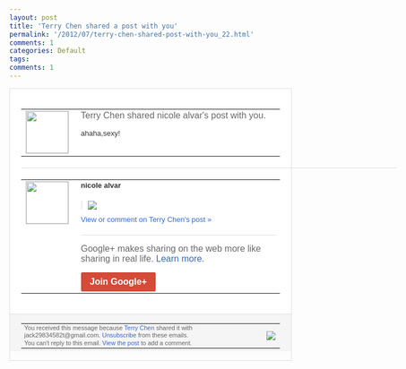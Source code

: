 ```yaml
---
layout: post
title: 'Terry Chen shared a post with you'
permalink: '/2012/07/terry-chen-shared-post-with-you_22.html'
comments: 1
categories: Default
tags: 
comments: 1
---
```

<div style="border:solid 1px #dfdfdf;color:#686868;font:13px Arial"><div style="background-color:#fff;padding:20px;"><table cellpadding="0" cellspacing="0"><tr><td style="padding-right:15px;vertical-align:top"><a href="https://plus.google.com/_/notifications/emlink?emrecipient=110200756825219614165&amp;emid=CKCgxdX2rrECFamZ7AodxBgAAA&amp;path=%2F108643996575278738906&amp;dt=1343016588631&amp;uob=8"><img height="75" src="https://lh3.googleusercontent.com/-KKRGTyJ5Bl0/AAAAAAAAAAI/AAAAAAAAEEY/jllxqER5dCk/s75-c-k-a/photo.jpg" style="border:solid 1px #cccccc;" width="75"/></a></td><td style="width:578px;color:#333;font:13px Arial;vertical-align:top;"><div style="color:#686868;font:16px Arial;;padding-bottom:15px">Terry Chen shared nicole alvar's post with you.</div><div style="padding-bottom:10px">ahaha,sexy!</div></td></tr></table><div style="margin:20px 0;border-bottom:solid 1px #dfdfdf;width:670px;"></div><table cellpadding="0" cellspacing="0"><tr><td style="padding-right:15px;vertical-align:top"><a href="https://plus.google.com/_/notifications/emlink?emrecipient=110200756825219614165&amp;emid=CKCgxdX2rrECFamZ7AodxBgAAA&amp;path=%2F106885120444333349337&amp;dt=1343016588631&amp;uob=8"><img height="75" src="https://lh5.googleusercontent.com/-Yk3NhTD9QVo/AAAAAAAAAAI/AAAAAAAAAFo/p6r_9H6pgn0/s75-c-k-a/photo.jpg" style="border:solid 1px #cccccc;" width="75"/></a></td><td style="width:578px;color:#333;font:13px Arial;vertical-align:top;"><div style="font-weight:bold;padding-bottom:10px">nicole alvar</div><div style="padding-bottom:10px"></div><div style="margin-bottom:10px;padding-left:10px; border-left:2px solid #EAEAEA"><span style="margin-right:5px"><a href="https://plus.google.com/_/notifications/emlink?emrecipient=110200756825219614165&amp;emid=CKCgxdX2rrECFamZ7AodxBgAAA&amp;path=%2F108643996575278738906%2Fposts%2F5Nn6jZuL1DE%3Fgpinv%3DAMIXal-mzK_0KD_Hwywqp2qwY42N_rG-9Y1LasbJGsF5LHs13iN2oq-Z7-A1AJnbxZ5MEgKb-_ZEc3xK98vdh2JqnyOSiMMy-Z0ZNStb9NnSigcIEmrcZbU&amp;dt=1343016588631&amp;uob=8" style="zSoyz;"><img border="0" src="https://lh4.googleusercontent.com/-Ix6gZ1U37ac/UAzMk15wN6I/AAAAAAAAAeM/3yKcvTrEy6w/h120/12%2B-%2B1" style="max-height:200px;max-width:275px"/></a></span></div><a href="https://plus.google.com/_/notifications/emlink?emrecipient=110200756825219614165&amp;emid=CKCgxdX2rrECFamZ7AodxBgAAA&amp;path=%2F108643996575278738906%2Fposts%2F5Nn6jZuL1DE%3Fgpinv%3DAMIXal-mzK_0KD_Hwywqp2qwY42N_rG-9Y1LasbJGsF5LHs13iN2oq-Z7-A1AJnbxZ5MEgKb-_ZEc3xK98vdh2JqnyOSiMMy-Z0ZNStb9NnSigcIEmrcZbU&amp;dt=1343016588631&amp;uob=8" style="color:#3366CC;text-decoration:none;">View or comment on Terry Chen's post »</a><div style="margin-top:20px;border-top:solid 1px #dfdfdf"><div style="padding:15px 0;color:#686868;font:16px Arial;">Google+ makes sharing on the web more like sharing in real life. <a href="http://www.google.com/+/learnmore/" style="color:#3366CC;text-decoration:none;">Learn more</a>.</div><a href="https://plus.google.com/_/notifications/emlink?emrecipient=110200756825219614165&amp;emid=CKCgxdX2rrECFamZ7AodxBgAAA&amp;path=%2F%3Fgpinv%3DAMIXal-mzK_0KD_Hwywqp2qwY42N_rG-9Y1LasbJGsF5LHs13iN2oq-Z7-A1AJnbxZ5MEgKb-_ZEc3xK98vdh2JqnyOSiMMy-Z0ZNStb9NnSigcIEmrcZbU&amp;dt=1343016588631&amp;uob=8" style="display:inline-block;padding:7px 15px;background-color:#d44b38; color:#fff;font-size:16px; font-weight:bold;border-radius:2px;-webkit-border-radius:2px; -moz-border-radius:2px;border:solid 1px #c43b28; white-space:nowrap;text-decoration:none">Join Google+</a></div></td></tr></table></div><div style="border-top:solid 1px #dfdfdf;padding:0 20px; background-color:#f5f5f5"><table cellpadding="0" cellspacing="0" style="height:50px"><tbody><tr><td style="vertical-align:middle;width:100%; color:#636363;font:11px Arial; line-height:120%">You received this message because <a href="https://plus.google.com/_/notifications/emlink?emrecipient=110200756825219614165&amp;emid=CKCgxdX2rrECFamZ7AodxBgAAA&amp;path=%2F108643996575278738906%3Fgpinv%3DAMIXal-mzK_0KD_Hwywqp2qwY42N_rG-9Y1LasbJGsF5LHs13iN2oq-Z7-A1AJnbxZ5MEgKb-_ZEc3xK98vdh2JqnyOSiMMy-Z0ZNStb9NnSigcIEmrcZbU&amp;dt=1343016588631&amp;uob=8" style="color:#3366CC;text-decoration:none;">Terry Chen</a> shared it with jack29834582t@gmail.com. <a href="https://plus.google.com/_/notifications/emlink?emrecipient=110200756825219614165&amp;emid=CKCgxdX2rrECFamZ7AodxBgAAA&amp;path=%2F_%2Fnonplus%2Femailsettings%3Fgpinv%3DAMIXal-mzK_0KD_Hwywqp2qwY42N_rG-9Y1LasbJGsF5LHs13iN2oq-Z7-A1AJnbxZ5MEgKb-_ZEc3xK98vdh2JqnyOSiMMy-Z0ZNStb9NnSigcIEmrcZbU%26est%3DADH5u8WsUSJW2ZgUswoEUwmZAzJHG6qE2Od_n8TkpkqbjvYpNaM2XQlqyrVI4PeSdGhvEqUpXQdD1p10V8-SJZkNeYsFWdceHpBybc6MK9utbiToBFCyzmKKE1noIYGzZI9Z12nvHxPseBDQDZ4e8tXVFPnXB2qzaA&amp;dt=1343016588631&amp;uob=8" style="color:#3366CC;text-decoration:none;">Unsubscribe</a> from these emails.<br/>You can't reply to this email. <a href="https://plus.google.com/_/notifications/emlink?emrecipient=110200756825219614165&amp;emid=CKCgxdX2rrECFamZ7AodxBgAAA&amp;path=%2F108643996575278738906%2Fposts%2F5Nn6jZuL1DE%3Fgpinv%3DAMIXal-mzK_0KD_Hwywqp2qwY42N_rG-9Y1LasbJGsF5LHs13iN2oq-Z7-A1AJnbxZ5MEgKb-_ZEc3xK98vdh2JqnyOSiMMy-Z0ZNStb9NnSigcIEmrcZbU&amp;dt=1343016588631&amp;uob=8" style="color:#3366CC;text-decoration:none;">View the post</a> to add a comment.<br/></td><td><img src="https://ssl.gstatic.com/s2/oz/images/notifications/logo/google-plus-6617a72bb36cc548861652780c9e6ff1.png"/></td></tr></tbody></table></div></div>
